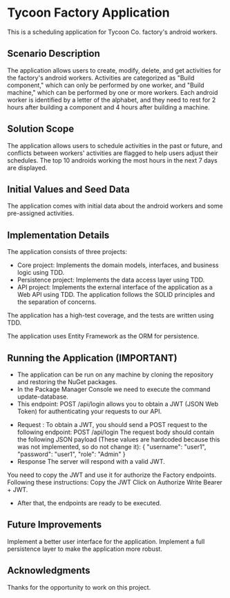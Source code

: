 # Tycoon Factory Application
This is a scheduling application for Tycoon Co. factory's android workers.

## Scenario Description
The application allows users to create, modify, delete, and get activities for the factory's android workers. Activities are categorized as "Build component," which can only be performed by one worker, and "Build machine," which can be performed by one or more workers.
Each android worker is identified by a letter of the alphabet, and they need to rest for 2 hours after building a component and 4 hours after building a machine.

## Solution Scope
The application allows users to schedule activities in the past or future, and conflicts between workers' activities are flagged to help users adjust their schedules.
The top 10 androids working the most hours in the next 7 days are displayed.

## Initial Values and Seed Data
The application comes with initial data about the android workers and some pre-assigned activities.

## Implementation Details
The application consists of three projects:

* Core project: Implements the domain models, interfaces, and business logic using TDD.
* Persistence project: Implements the data access layer using TDD.
* API project: Implements the external interface of the application as a Web API using TDD.
The application follows the SOLID principles and the separation of concerns.

The application has a high-test coverage, and the tests are written using TDD.

The application uses Entity Framework as the ORM for persistence.

## Running the Application (**IMPORTANT**)
* The application can be run on any machine by cloning the repository and restoring the NuGet packages.
* In the Package Manager Console we need to execute the command update-database.
* This endpoint: POST /api/login allows you to obtain a JWT (JSON Web Token) for authenticating your requests to our API.
 - Request :
   To obtain a JWT, you should send a POST request to the following endpoint:
   POST /api/login
   The request body should contain the following JSON payload (These values are hardcoded because this was not implemented, so do not change it):
   {
  "username": "user1",
  "password": "user1",
  "role": "Admin"
   }
  - Response
   The server will respond with a valid JWT.

   You need to copy the JWT and use it for authorize the Factory endpoints. Following these instructions:
   Copy the JWT
   Click on Authorize
   Write Bearer + JWT.

 * After that, the endpoints are ready to be executed.

## Future Improvements
Implement a better user interface for the application.
Implement a full persistence layer to make the application more robust.

## Acknowledgments
Thanks for the opportunity to work on this project.
